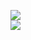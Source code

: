 [![](https://img.shields.io/badge/Made%20With-Github%20Spray-lightgrey.svg?style=for-the-badge&logo=github)](https://github.com/Annihil/github-spray#612)  
[![](https://i.imgur.com/2DrTn0Z.gif)](https://github.com/Annihil/github-spray)